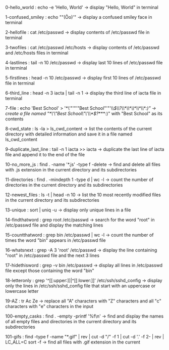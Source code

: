 0-hello_world : echo -e 'Hello, World' -> display "Hello, World" in terminal

1-confused_smiley : echo "\"(Ôo)'" -> display a confused smiley face in terminal

2-hellofile : cat /etc/passwd -> display contents of /etc/passwd file in terminal

3-twofiles : cat /etc/passwd /etc/hosts -> display contents of /etc/passwd and /etc/hosts files in terminal

4-lastlines : tail -n 10 /etc/passwd -> display last 10 lines of /etc/passwd file in terminal

5-firstlines : head -n 10 /etc/passwd -> display first 10 lines of /etc/passwd file in terminal

6-third_line : head -n 3 iacta | tail -n 1 -> display the third line of iacta file in terminal

7-file : echo 'Best School' > '\*\\'"'"'"Best School"'"\'\\\\*$\\?\\*\\*\\*\\*\\*:)" -> create a file named "*\'\"Best School\"\'\\*$?****:)" with "Best School" as its contents

8-cwd_state : ls -la > ls_cwd_content -> list the contents of the current directory with detailed information and save it in a file named ls_cwd_content

9-duplicate_last_line : tail -n 1 iacta >> iacta -> duplicate the last line of iacta file and append it to the end of the file

10-no_more_js : find . -name '*.js' -type f -delete -> find and delete all files with .js extension in the current directory and its subdirectories

11-directories : find . -mindepth 1 -type d | wc -l -> count the number of directories in the current directory and its subdirectories

12-newest_files : ls -t | head -n 10 -> list the 10 most recently modified files in the current directory and its subdirectories

13-unique : sort | uniq -u -> display only unique lines in a file

14-findthatword : grep root /etc/passwd -> search for the word "root" in /etc/passwd file and display the matching lines

15-countthatword : grep bin /etc/passwd | wc -l -> count the number of times the word "bin" appears in /etc/passwd file

16-whatsnext : grep -A 3 'root' /etc/passwd -> display the line containing "root" in /etc/passwd file and the next 3 lines

17-hidethisword : grep -v bin /etc/passwd -> display all lines in /etc/passwd file except those containing the word "bin"

18-letteronly : grep '^[[:upper:]]\|^[[:lower:]]' /etc/ssh/sshd_config -> display only the lines in /etc/ssh/sshd_config file that start with an uppercase or lowercase letter

19-AZ : tr Ac Ze -> replace all "A" characters with "Z" characters and all "c" characters with "e" characters in the input

100-empty_casks : find . -empty -printf '%f\n' -> find and display the names of all empty files and directories in the current directory and its subdirectories

101-gifs : find -type f -name "*.gif" | rev | cut -d "/" -f 1 | cut -d '.' -f 2- | rev | LC_ALL=C sort -f -> find all files with .gif extension in the current
